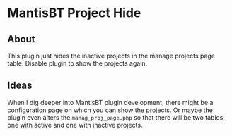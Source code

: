 # MantisBT Project Hide

## About

This plugin just hides the inactive projects in the manage projects page table. Disable plugin to show the projects again.

## Ideas

When I dig deeper into MantisBT plugin development, there might be a configuration page on which you can show the projects. Or maybe the plugin even alters the `manag_proj_page.php` so that there will be two tables: one with active and one with inactive projects.